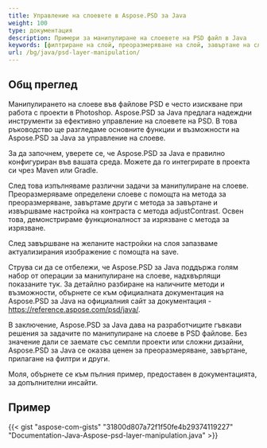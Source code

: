```yaml
---
title: Управление на слоевете в Aspose.PSD за Java
weight: 100
type: документация
description: Примери за манипулиране на слоевете на PSD файл в Java
keywords: [филтриране на слой, преоразмеряване на слой, завъртане на слой, изрязване на слой, psd филтри, манипулиране на слой, актуализиране на слой, psd api, java, примерен код]
url: /bg/java/psd-layer-manipulation/
---
```


## **Общ преглед**

Манипулирането на слоеве във файлове PSD е често изискване при работа с проекти в Photoshop. Aspose.PSD за Java предлага надеждни инструменти за ефективно управление на слоевете на PSD. В това ръководство ще разгледаме основните функции и възможности на Aspose.PSD за Java за управление на слоеве.

За да започнем, уверете се, че Aspose.PSD за Java е правилно конфигуриран във вашата среда. Можете да го интегрирате в проекта си чрез Maven или Gradle.

След това изпълняваме различни задачи за манипулиране на слоеве. Преоразмеряваме определени слоеве с помощта на метода за преоразмеряване, завъртаме други с метода за завъртане и извършваме настройка на контраста с метода adjustContrast. Освен това, демонстрираме функционалност за изрязване с метода за изрязване.

След завършване на желаните настройки на слоя запазваме актуализирания изображение с помощта на save.

Струва си да се отбележи, че Aspose.PSD за Java поддържа голям набор от операции за манипулиране на слоеве, надхвърлящи показаните тук. За детайлно разбиране на наличните методи и възможности, обърнете се към официалната документация на Aspose.PSD за Java на официалния сайт за документация - https://reference.aspose.com/psd/java/.

В заключение, Aspose.PSD за Java дава на разработчиците гъвкави решения за задачите по манипулиране на слоеве в PSD файлове. Без значение дали се заемате със семпли проекти или сложни дизайни, Aspose.PSD за Java се оказва ценен за преоразмеряване, завъртане, прилагане на филтри и други.

Моля, обърнете се към пълния пример, предоставен в документацията, за допълнителни инсайти.

## **Пример**
{{< gist "aspose-com-gists" "31800d807a72f1f50fe4b29374119227" "Documentation-Java-Aspose-psd-layer-manipulation.java" >}}